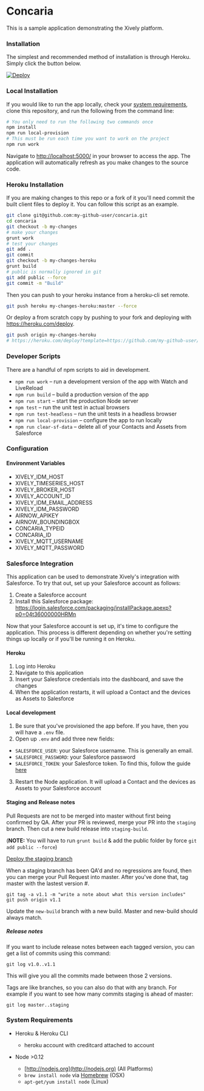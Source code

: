 ﻿# Concaria

This is a sample application demonstrating the Xively platform.

### Installation

The simplest and recommended method of installation is through Heroku. Simply click the button below.

[![Deploy](https://www.herokucdn.com/deploy/button.png)](https://heroku.com/deploy?template=https://github.com/xively/concaria/tree/features/xs-447-build)

### Local Installation

If you would like to run the app locally, check your [system requirements](#system-requirements), clone this
repository, and run the following from the command line:

```sh
# You only need to run the following two commands once
npm install
npm run local-provision
# This must be run each time you want to work on the project
npm run work
```

Navigate to <http://localhost:5000/> in your browser to access the app. The application will automatically refresh as you make changes to the source code.

### Heroku Installation

If you are making changes to this repo or a fork of it you'll need commit the built client files to deploy it. You can follow this script as an example.

```sh
git clone git@github.com:my-github-user/concaria.git
cd concaria
git checkout -b my-changes
# make your changes
grunt work
# test your changes
git add .
git commit
git checkout -b my-changes-heroku
grunt build
# public is normally ignored in git
git add public --force
git commit -m "Build"
```

Then you can push to your heroku instance from a heroku-cli set remote.

```sh
git push heroku my-changes-heroku:master --force
```

Or deploy a from scratch copy by pushing to your fork and deploying with https://heroku.com/deploy.

```sh
git push origin my-changes-heroku
# https://heroku.com/deploy?template=https://github.com/my-github-user/concaria/tree/my-changes-heroku
```

### Developer Scripts

There are a handful of npm scripts to aid in development.

- `npm run work` – run a development version of the app with Watch and LiveReload
- `npm run build` – build a production version of the app
- `npm run start` – start the production Node server
- `npm test` – run the unit test in actual browsers
- `npm run test-headless` – run the unit tests in a headless browser
- `npm run local-provision` – configure the app to run locally
- `npm run clear-sf-data` – delete all of your Contacts and Assets from Salesforce

### Configuration

#### Environment Variables

- XIVELY_IDM_HOST
- XIVELY_TIMESERIES_HOST
- XIVELY_BROKER_HOST
- XIVELY_ACCOUNT_ID
- XIVELY_IDM_EMAIL_ADDRESS
- XIVELY_IDM_PASSWORD
- AIRNOW_APIKEY
- AIRNOW_BOUNDINGBOX
- CONCARIA_TYPEID
- CONCARIA_ID
- XIVELY_MQTT_USERNAME
- XIVELY_MQTT_PASSWORD

### Salesforce Integration

This application can be used to demonstrate Xively's integration with Salesforce.
To try that out, set up your Salesforce account as follows:

1. Create a Salesforce account
2. Install this Salesforce package:
   https://login.salesforce.com/packaging/installPackage.apexp?p0=04t36000000HRMn

Now that your Salesforce account is set up, it's time to configure the application.
This process is different depending on whether you're setting things up locally
or if you'll be running it on Heroku.

#### Heroku

1. Log into Heroku
2. Navigate to this application
3. Insert your Salesforce credentials into the dashboard, and save the changes
4. When the application restarts, it will upload a Contact and the devices as Assets
to Salesforce

#### Local development

1. Be sure that you've provisioned the app before. If you have, then you will have
a `.env` file.
2. Open up `.env` and add three new fields:
  - `SALESFORCE_USER`: your Salesforce username. This is generally an email.
  - `SALESFORCE_PASSWORD`: your Salesforce password
  - `SALESFORCE_TOKEN`: your Salesforce token. To find this, follow
    the guide [here](https://success.salesforce.com/answers?id=90630000000glADAAY)
3. Restart the Node application. It will upload a Contact and the devices as Assets
  to your Salesforce account

#### Staging and Release notes

Pull Requests are not to be merged into master without first being confirmed by QA.
After your PR is reviewed, merge your PR into the `staging` branch. Then cut a new build release into `staging-build`. 

(**NOTE:** You will have to run `grunt build` & add the public folder by force `git add public --force`)

[Deploy the staging branch](https://heroku.com/deploy?template=https://github.com/xively/concaria/tree/staging-build)

When a staging branch has been QA'd and no regressions are found, then you can merge your Pull Request into master. After you've done that, tag master with the lastest version #. 

```
git tag -a v1.1 -m "write a note about what this version includes"
git push origin v1.1

```

Update the `new-build` branch with a new build.  Master and new-build should always match.


##### Release notes
If you want to include release notes between each tagged version, you can get a list of commits using this command:

`git log v1.0..v1.1`

This will give you all the commits made between those 2 versions.  

Tags are like branches, so you can also do that with any branch. For example if you want to see how many commits staging is ahead of master:

`git log master..staging`


### System Requirements

- Heroku &amp; Heroku CLI
  - heroku account with creditcard attached to account

- Node >0.12
  - [http://nodejs.org](http://nodejs.org) (All Platforms)
  - `brew install node` via [Homebrew](http://brew.sh/) (OSX)
  - `apt-get/yum install node` (Linux)
